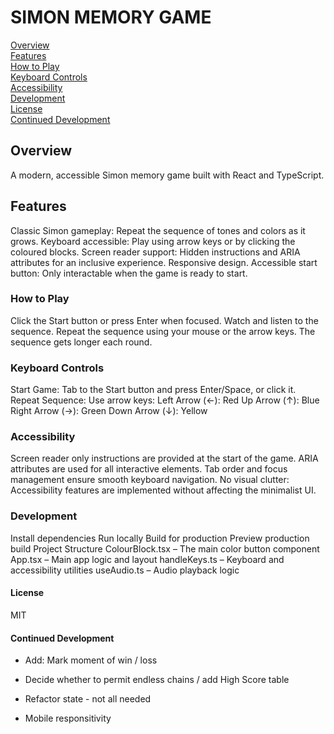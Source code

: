 # SIMON MEMORY GAME

[Overview](#overview)\
[Features](#features)\
[How to Play](#how-to-play)\
[Keyboard Controls](#keyboard-controls)\
[Accessibility](#accessibility)\
[Development](#development)\
[License](#license)\
[Continued Development](#continued-development)

## Overview
A modern, accessible Simon memory game built with React and TypeScript.

## Features
Classic Simon gameplay: Repeat the sequence of tones and colors as it grows.
Keyboard accessible: Play using arrow keys or by clicking the coloured blocks.
Screen reader support: Hidden instructions and ARIA attributes for an inclusive experience.
Responsive design.
Accessible start button: Only interactable when the game is ready to start.

### How to Play
Click the Start button or press Enter when focused.
Watch and listen to the sequence.
Repeat the sequence using your mouse or the arrow keys.
The sequence gets longer each round.

### Keyboard Controls
Start Game: Tab to the Start button and press Enter/Space, or click it.
Repeat Sequence: Use arrow keys:
Left Arrow (←): Red
Up Arrow (↑): Blue
Right Arrow (→): Green
Down Arrow (↓): Yellow

### Accessibility
Screen reader only instructions are provided at the start of the game.
ARIA attributes are used for all interactive elements.
Tab order and focus management ensure smooth keyboard navigation.
No visual clutter: Accessibility features are implemented without affecting the minimalist UI.

### Development
Install dependencies
Run locally
Build for production
Preview production build
Project Structure
ColourBlock.tsx – The main color button component
App.tsx – Main app logic and layout
handleKeys.ts – Keyboard and accessibility utilities
useAudio.ts – Audio playback logic

#### License
MIT

#### Continued Development


- Add: Mark moment of win / loss

- Decide whether to permit endless chains / add High Score table

- Refactor state - not all needed

- Mobile responsitivity
